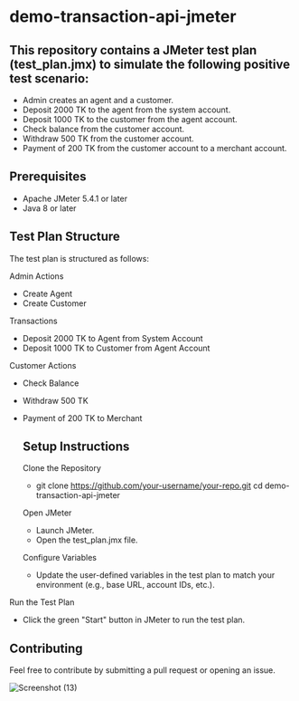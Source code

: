 # demo-transaction-api-jmeter

## This repository contains a JMeter test plan (test_plan.jmx) to simulate the following positive test scenario:
 - Admin creates an agent and a customer.
 - Deposit 2000 TK to the agent from the system account.
 - Deposit 1000 TK to the customer from the agent account.
 - Check balance from the customer account.
 - Withdraw 500 TK from the customer account.
 - Payment of 200 TK from the customer account to a merchant account.

## Prerequisites
- Apache JMeter 5.4.1 or later
- Java 8 or later

  
## Test Plan Structure
The test plan is structured as follows:

Admin Actions
- Create Agent
- Create Customer

Transactions
- Deposit 2000 TK to Agent from System Account
- Deposit 1000 TK to Customer from Agent Account

Customer Actions
- Check Balance
- Withdraw 500 TK
- Payment of 200 TK to Merchant

  ## Setup Instructions
  Clone the Repository
  - git clone https://github.com/your-username/your-repo.git cd demo-transaction-api-jmeter

  Open JMeter
  - Launch JMeter.
  - Open the test_plan.jmx file.
 
  Configure Variables
  - Update the user-defined variables in the test plan to match your environment (e.g., base URL, account IDs, etc.).

 Run the Test Plan
 - Click the green "Start" button in JMeter to run the test plan.

## Contributing
Feel free to contribute by submitting a pull request or opening an issue.


![Screenshot (13)](https://github.com/mdkholilullahfahim/demo-transaction-api-jmeter/assets/156067220/6bc996e3-4b6c-4444-b36b-d4091c81173e)




